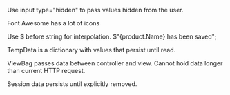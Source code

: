Use input type="hidden" to pass values hidden from the user.

Font Awesome has a lot of icons

Use $ before string for interpolation.
$"{product.Name} has been saved";

TempData is a dictionary with values that persist until read.

ViewBag passes data between controller and view. Cannot hold data longer than current HTTP request.

Session data persists until explicitly removed.
